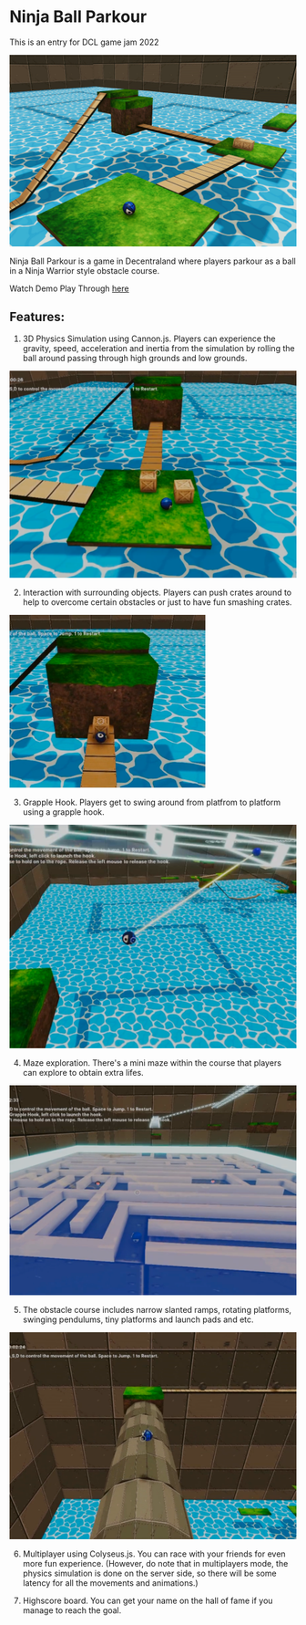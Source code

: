 # Ninja Ball Parkour
This is an entry for DCL game jam 2022

![](https://github.com/tensaix2j/decentraland_ninja_ball_parkour_multiplayer/blob/master/images/thumbnail.png?raw=true)

Ninja Ball Parkour is a game in Decentraland where players parkour as a ball in a Ninja Warrior style obstacle course.

Watch Demo Play Through [here](https://www.youtube.com/watch?v=mWXz0bpL_m8)

## Features:
1. 3D Physics Simulation using Cannon.js. Players can experience the gravity, speed, acceleration and inertia from the simulation by rolling the ball around passing through high grounds and low grounds.

![](https://github.com/tensaix2j/decentraland_ninja_ball_parkour_multiplayer/blob/master/images/screenshot_01.png?raw=true)

2. Interaction with surrounding objects. Players can push crates around to help to overcome certain obstacles or just to have fun smashing crates.  

![](https://github.com/tensaix2j/decentraland_ninja_ball_parkour_multiplayer/blob/master/images/screenshot_02.png?raw=true)

3. Grapple Hook. Players get to swing around from platfrom to platform using a grapple hook.

![](https://github.com/tensaix2j/decentraland_ninja_ball_parkour_multiplayer/blob/master/images/screenshot_03.png?raw=true)

4. Maze exploration. There's a mini maze within the course that players can explore to obtain extra lifes. 

![](https://github.com/tensaix2j/decentraland_ninja_ball_parkour_multiplayer/blob/master/images/screenshot_04.png?raw=true)

5. The obstacle course includes narrow slanted ramps, rotating platforms, swinging pendulums, tiny platforms and launch pads and etc.

![](https://github.com/tensaix2j/decentraland_ninja_ball_parkour_multiplayer/blob/master/images/screenshot_05.png?raw=true) 

6. Multiplayer using Colyseus.js. You can race with your friends for even more fun experience. (However, do note that in multiplayers mode, the physics simulation is done on the server side, so there will be some latency for all the movements and animations.)

7. Highscore board. You can get your name on the hall of fame if you manage to reach the goal.




